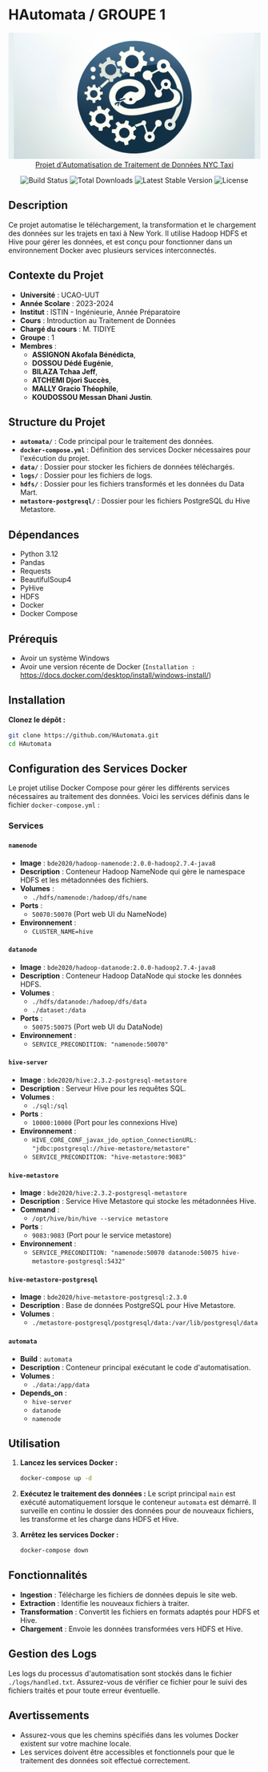 # HAutomata / GROUPE 1
<p align="center"><a target="_blank" href="https://github.com/Onzk/HAutomata"><img src="./assets/logo.png"  alt="PyGres Logo"/>
Projet d'Automatisation de Traitement de Données NYC Taxi
<p align="center">
<a><img src="https://github.com/laravel/framework/workflows/tests/badge.svg" alt="Build Status"></a>
<a><img src="https://img.shields.io/packagist/dt/laravel/framework" alt="Total Downloads"></a>
<a><img src="https://img.shields.io/packagist/v/laravel/framework" alt="Latest Stable Version"></a>
<a><img src="https://img.shields.io/packagist/l/laravel/framework" alt="License"></a>

</p>

## Description

Ce projet automatise le téléchargement, la transformation et le chargement des données sur les trajets en taxi à New York. Il utilise Hadoop HDFS et Hive pour gérer les données, et est conçu pour fonctionner dans un environnement Docker avec plusieurs services interconnectés.

## Contexte du Projet

- **Université** : UCAO-UUT
- **Année Scolare** : 2023-2024
- **Institut** : ISTIN - Ingénieurie, Année Préparatoire
- **Cours** : Introduction au Traitement de Données
- **Chargé du cours** : M. TIDIYE
- **Groupe** : 1 
- **Membres** : 
    - **ASSIGNON Akofala Bénédicta**, 
    - **DOSSOU Dédé Eugénie**,
    - **BILAZA Tchaa Jeff**,
    - **ATCHEMI Djori Succès**,
    - **MALLY Gracio Théophile**,
    - **KOUDOSSOU Messan Dhani Justin**.

## Structure du Projet

- **`automata/`** : Code principal pour le traitement des données.
- **`docker-compose.yml`** : Définition des services Docker nécessaires pour l'exécution du projet.
- **`data/`** : Dossier pour stocker les fichiers de données téléchargés.
- **`logs/`** : Dossier pour les fichiers de logs.
- **`hdfs/`** : Dossier pour les fichiers transformés et les données du Data Mart.
- **`metastore-postgresql/`** : Dossier pour les fichiers PostgreSQL du Hive Metastore.

## Dépendances

- Python 3.12
- Pandas
- Requests
- BeautifulSoup4
- PyHive
- HDFS
- Docker
- Docker Compose

## Prérequis
- Avoir un système Windows
- Avoir une version récente de Docker (`Installation : ` https://docs.docker.com/desktop/install/windows-install/)

## Installation

**Clonez le dépôt :**
   ```bash
   git clone https://github.com/HAutomata.git
   cd HAutomata
   ```
    
## Configuration des Services Docker

Le projet utilise Docker Compose pour gérer les différents services nécessaires au traitement des données. Voici les services définis dans le fichier `docker-compose.yml` :

### Services

#### `namenode`
- **Image** : `bde2020/hadoop-namenode:2.0.0-hadoop2.7.4-java8`
- **Description** : Conteneur Hadoop NameNode qui gère le namespace HDFS et les métadonnées des fichiers.
- **Volumes** : 
  - `./hdfs/namenode:/hadoop/dfs/name`
- **Ports** : 
  - `50070:50070` (Port web UI du NameNode)
- **Environnement** :
  - `CLUSTER_NAME=hive`

#### `datanode`
- **Image** : `bde2020/hadoop-datanode:2.0.0-hadoop2.7.4-java8`
- **Description** : Conteneur Hadoop DataNode qui stocke les données HDFS.
- **Volumes** :
  - `./hdfs/datanode:/hadoop/dfs/data`
  - `./dataset:/data`
- **Ports** :
  - `50075:50075` (Port web UI du DataNode)
- **Environnement** :
  - `SERVICE_PRECONDITION: "namenode:50070"`

#### `hive-server`
- **Image** : `bde2020/hive:2.3.2-postgresql-metastore`
- **Description** : Serveur Hive pour les requêtes SQL.
- **Volumes** :
  - `./sql:/sql`
- **Ports** :
  - `10000:10000` (Port pour les connexions Hive)
- **Environnement** :
  - `HIVE_CORE_CONF_javax_jdo_option_ConnectionURL: "jdbc:postgresql://hive-metastore/metastore"`
  - `SERVICE_PRECONDITION: "hive-metastore:9083"`

#### `hive-metastore`
- **Image** : `bde2020/hive:2.3.2-postgresql-metastore`
- **Description** : Service Hive Metastore qui stocke les métadonnées Hive.
- **Command** :
  - `/opt/hive/bin/hive --service metastore`
- **Ports** :
  - `9083:9083` (Port pour le service metastore)
- **Environnement** :
  - `SERVICE_PRECONDITION: "namenode:50070 datanode:50075 hive-metastore-postgresql:5432"`

#### `hive-metastore-postgresql`
- **Image** : `bde2020/hive-metastore-postgresql:2.3.0`
- **Description** : Base de données PostgreSQL pour Hive Metastore.
- **Volumes** :
  - `./metastore-postgresql/postgresql/data:/var/lib/postgresql/data`

#### `automata`
- **Build** : `automata`
- **Description** : Conteneur principal exécutant le code d'automatisation.
- **Volumes** :
  - `./data:/app/data`
- **Depends_on** :
  - `hive-server`
  - `datanode`
  - `namenode`

## Utilisation

1. **Lancez les services Docker :**
   ```bash
   docker-compose up -d
   ```

2. **Exécutez le traitement des données :**
   Le script principal `main` est exécuté automatiquement lorsque le conteneur `automata` est démarré. Il surveille en continu le dossier des données pour de nouveaux fichiers, les transforme et les charge dans HDFS et Hive.

3. **Arrêtez les services Docker :**
   ```bash
   docker-compose down
   ```

## Fonctionnalités

- **Ingestion** : Télécharge les fichiers de données depuis le site web.
- **Extraction** : Identifie les nouveaux fichiers à traiter.
- **Transformation** : Convertit les fichiers en formats adaptés pour HDFS et Hive.
- **Chargement** : Envoie les données transformées vers HDFS et Hive.

## Gestion des Logs

Les logs du processus d'automatisation sont stockés dans le fichier `./logs/handled.txt`. Assurez-vous de vérifier ce fichier pour le suivi des fichiers traités et pour toute erreur éventuelle.

## Avertissements

- Assurez-vous que les chemins spécifiés dans les volumes Docker existent sur votre machine locale.
- Les services doivent être accessibles et fonctionnels pour que le traitement des données soit effectué correctement.

